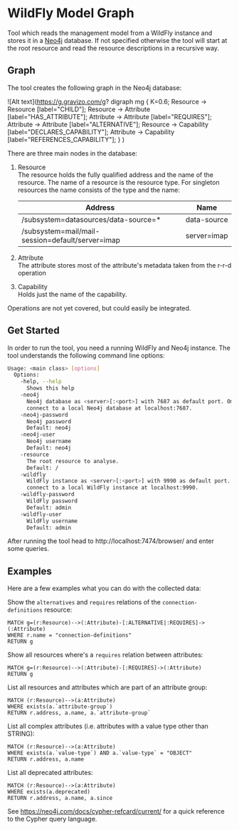 # WildFly Model Graph

Tool which reads the management model from a WildFly instance and stores it in a [Neo4j](https://neo4j.com/) database. If not specified otherwise the tool will start at the root resource and read the resource descriptions in a recursive way. 

## Graph

The tool creates the following graph in the Neo4j database:

![Alt text](https://g.gravizo.com/g?
 digraph mg {
   K=0.6;
   Resource -> Resource [label="CHILD"];
   Resource -> Attribute [label="HAS_ATTRIBUTE"];
   Attribute -> Attribute [label="REQUIRES"];
   Attribute -> Attribute [label="ALTERNATIVE"];
   Resource -> Capability [label="DECLARES_CAPABILITY"];
   Attribute -> Capability [label="REFERENCES_CAPABILITY"];
 }
)

There are three main nodes in the database:

1. Resource  
The resource holds the fully qualified address and the name of the resource. The name of a resource is the resource type. For singleton resources the name consists of the type and the name: 

    | Address                                          | Name        |
    |--------------------------------------------------|-------------|
    | /subsystem=datasources/data-source=*             | data-source |
    | /subsystem=mail/mail-session=default/server=imap | server=imap |

1. Attribute  
The attribute stores most of the attribute's metadata taken from the r-r-d operation

1. Capability  
Holds just the name of the capability. 

Operations are not yet covered, but could easily be integrated. 
 
## Get Started

In order to run the tool, you need a running WildFly and Neo4j instance. The tool understands the following command line options:

```sh
Usage: <main class> [options]
  Options:
    -help, --help
      Shows this help
    -neo4j
      Neo4j database as <server>[:<port>] with 7687 as default port. Omit to 
      connect to a local Neo4j database at localhost:7687.
    -neo4j-password
      Neo4j password
      Default: neo4j
    -neo4j-user
      Neo4j username
      Default: neo4j
    -resource
      The root resource to analyse.
      Default: /
    -wildfly
      WildFly instance as <server>[:<port>] with 9990 as default port. Omit to 
      connect to a local WildFly instance at localhost:9990.
    -wildfly-password
      WildFly password
      Default: admin
    -wildfly-user
      WildFly username
      Default: admin
```

After running the tool head to http://localhost:7474/browser/ and enter some queries. 

## Examples

Here are a few examples what you can do with the collected data:

Show the `alternatives` and `requires` relations of the `connection-definitions` resource:

```cypher
MATCH g=(r:Resource)-->(:Attribute)-[:ALTERNATIVE|:REQUIRES]->(:Attribute) 
WHERE r.name = "connection-definitions" 
RETURN g
```

Show all resources where's a `requires` relation between attributes:

```cypher
MATCH g=(r:Resource)-->(:Attribute)-[:REQUIRES]->(:Attribute) 
RETURN g
```

List all resources and attributes which are part of an attribute group:

```cypher
MATCH (r:Resource)-->(a:Attribute) 
WHERE exists(a.`attribute-group`)
RETURN r.address, a.name, a.`attribute-group`
```

List all complex attributes (i.e. attributes with a value type other than STRING):

```cypher
MATCH (r:Resource)-->(a:Attribute) 
WHERE exists(a.`value-type`) AND a.`value-type` = "OBJECT"
RETURN r.address, a.name
```

List all deprecated attributes:

```cypher
MATCH (r:Resource)-->(a:Attribute) 
WHERE exists(a.deprecated)
RETURN r.address, a.name, a.since
```

See https://neo4j.com/docs/cypher-refcard/current/ for a quick reference to the Cypher query language. 
